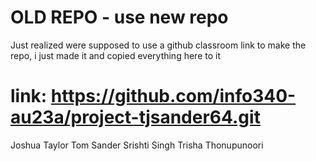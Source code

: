 # OLD REPO - use new repo

Just realized were supposed to use a github classroom link to make the repo, i just made it and copied everything here to it

# link: https://github.com/info340-au23a/project-tjsander64.git

Joshua Taylor 
Tom Sander
Srishti Singh
Trisha Thonupunoori